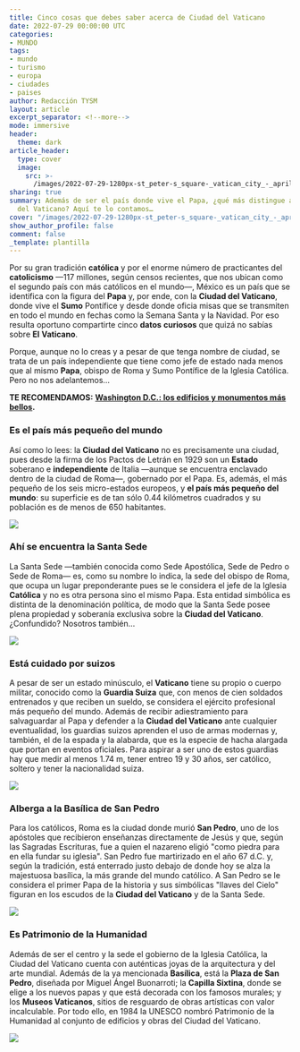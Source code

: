 ```yaml
---
title: Cinco cosas que debes saber acerca de Ciudad del Vaticano
date: 2022-07-29 00:00:00 UTC
categories:
- MUNDO
tags:
- mundo
- turismo
- europa
- ciudades
- paises
author: Redacción TYSM
layout: article
excerpt_separator: <!--more-->
mode: immersive
header:
  theme: dark
article_header:
  type: cover
  image:
    src: >-
      /images/2022-07-29-1280px-st_peter-s_square-_vatican_city_-_april_2007.jpeg
sharing: true
summary: Además de ser el país donde vive el Papa, ¿qué más distingue a la Ciudad
  del Vaticano? Aquí te lo contamos…
cover: "/images/2022-07-29-1280px-st_peter-s_square-_vatican_city_-_april_2007.jpeg"
show_author_profile: false
comment: false
_template: plantilla
---
```







Por su gran tradición **católica** y por el enorme número de practicantes del **catolicismo** —117 millones, según censos recientes, que nos ubican como el segundo país con más católicos en el mundo—, México es un país que se identifica con la figura del **Papa** y, por ende, con la **Ciudad del Vaticano**, donde vive el **Sumo** Pontífice y desde donde oficia misas que se transmiten en todo el mundo en fechas como la Semana Santa y la Navidad. Por eso resulta oportuno compartirte cinco **datos** **curiosos** que quizá no sabías sobre **El** **Vaticano**.

Porque, aunque no lo creas y a pesar de que tenga nombre de ciudad, se trata de un país independiente que tiene como jefe de estado nada menos que al mismo **Papa**, obispo de Roma y Sumo Pontífice de la Iglesia Católica. Pero no nos adelantemos…

**TE RECOMENDAMOS:** [**Washington D.C.: los edificios y monumentos más bellos**](https://blog.tonoysumariachi.com/mundo/2022/10/14/washington-d.c.los-edificios-y-monumentos-mas-bellos.html)**.**

### Es el país más pequeño del mundo

Así como lo lees: la **Ciudad del Vaticano** no es precisamente una ciudad, pues desde la firma de los Pactos de Letrán en 1929 son un **Estado** soberano e **independiente** de Italia —aunque se encuentra enclavado dentro de la ciudad de Roma—, gobernado por el Papa. Es, además, el más pequeño de los seis micro-estados europeos, y **el país más pequeño del mundo**: su superficie es de tan sólo 0.44 kilómetros cuadrados y su población es de menos de 650 habitantes.

![](https://upload.wikimedia.org/wikipedia/commons/thumb/2/2b/Sede_del_gobierno_vaticano.jpg/1024px-Sede_del_gobierno_vaticano.jpg)

### Ahí se encuentra la Santa Sede

La Santa Sede —también conocida como Sede Apostólica, Sede de Pedro o Sede de Roma— es, como su nombre lo indica, la sede del obispo de Roma, que ocupa un lugar preponderante pues se le considera el jefe de la Iglesia **Católica** y no es otra persona sino el mismo Papa. Esta entidad simbólica es distinta de la denominación política, de modo que la Santa Sede posee plena propiedad y soberanía exclusiva sobre la **Ciudad del Vaticano**. ¿Confundido? Nosotros también…

![](https://upload.wikimedia.org/wikipedia/commons/thumb/9/9d/Roma-san_giovanni03.jpg/1024px-Roma-san_giovanni03.jpg)

### Está cuidado por suizos

A pesar de ser un estado minúsculo, el **Vaticano** tiene su propio o cuerpo militar, conocido como la **Guardia Suiza** que, con menos de cien soldados entrenados y que reciben un sueldo, se considera el ejército profesional más pequeño del mundo. Además de recibir adiestramiento para salvaguardar al Papa y defender a la **Ciudad del Vaticano** ante cualquier eventualidad, los guardias suizos aprenden el uso de armas modernas y, también, el de la espada y la alabarda, que es la especie de hacha alargada que portan en eventos oficiales. Para aspirar a ser uno de estos guardias hay que medir al menos 1.74 m, tener entreo 19 y 30 años, ser católico, soltero y tener la nacionalidad suiza.

![](https://upload.wikimedia.org/wikipedia/commons/thumb/6/66/Anciens_gardes_suisses_pontificaux_%C3%A0_Lausanne_4.jpg/1024px-Anciens_gardes_suisses_pontificaux_%C3%A0_Lausanne_4.jpg)

### Alberga a la Basílica de San Pedro

Para los católicos, Roma es la ciudad donde murió **San Pedro**, uno de los apóstoles que recibieron enseñanzas directamente de Jesús y que, según las Sagradas Escrituras, fue a quien el nazareno eligió "como piedra para en ella fundar su iglesia". San Pedro fue martirizado en el año 67 d.C. y, según la tradición, está enterrado justo debajo de donde hoy se alza la majestuosa basílica, la más grande del mundo católico. A San Pedro se le considera el primer Papa de la historia y sus simbólicas "llaves del Cielo" figuran en los escudos de la **Ciudad del Vaticano** y de la Santa Sede.

![](https://upload.wikimedia.org/wikipedia/commons/thumb/f/f5/Basilica_di_San_Pietro_in_Vaticano_September_2015-1a.jpg/1024px-Basilica_di_San_Pietro_in_Vaticano_September_2015-1a.jpg)

### Es Patrimonio de la Humanidad

Además de ser el centro y la sede el gobierno de la Iglesia Católica, la Ciudad del Vaticano cuenta con auténticas joyas de la arquitectura y del arte mundial. Además de la ya mencionada **Basílica**, está la **Plaza de San Pedro**, diseñada por Miguel Ángel Buonarroti; la **Capilla Sixtina**, donde se elige a los nuevos papas y que está decorada con los famosos murales; y los **Museos Vaticanos**, sitios de resguardo de obras artísticas con valor incalculable. Por todo ello, en 1984 la UNESCO nombró Patrimonio de la Humanidad al conjunto de edificios y obras del Ciudad del Vaticano.

![](https://upload.wikimedia.org/wikipedia/commons/thumb/5/5b/Vatican_Museums_Spiral_Staircase_2012.jpg/1024px-Vatican_Museums_Spiral_Staircase_2012.jpg)
